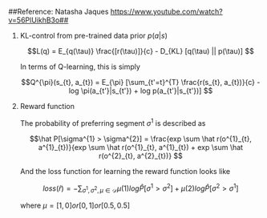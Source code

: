 ##Reference: Natasha Jaques https://www.youtube.com/watch?v=56PlUikhB3o##

1. KL-control from pre-trained data prior $p(a|s)$
   
   $$L(q) = E_{q(\tau)} \frac{[r(\tau)]}{c} - D_{KL} [q(\tau) || p(\tau)]
   $$

   In terms of Q-learning, this is simply

   $$Q^{\pi}(s_{t}, a_{t}) = E_{\pi} [\sum_{t'=t}^{T} \frac{r(s_{t}, a_{t})}{c} - log \pi(a_{t'}|s_{t'}) + log p(a_{t'}|s_{t'})]
   $$

2. Reward function

   The probability of preferring segment $\sigma^{1}$ is described as

   $$\hat P[\sigma^{1} > \sigma^{2}] = \frac{exp \sum \hat r(o^{1}_{t}, a^{1}_{t})}{exp \sum \hat r(o^{1}_{t}, a^{1}_{t}) + exp \sum \hat r(o^{2}_{t}, a^{2}_{t})}
   $$

   And the loss function for learning the reward function looks like

   $$loss(\hat r) = - \sum_{\sigma^{1}, \sigma^{2}, \mu \in \mathcal{D}} \mu(1) log \hat P[\sigma^{1} > \sigma^{2}] + \mu(2) log \hat P[\sigma^{2} > \sigma^{1}]
   $$

   where $\mu = [1,0] or [0,1] or [0.5,0.5]$
